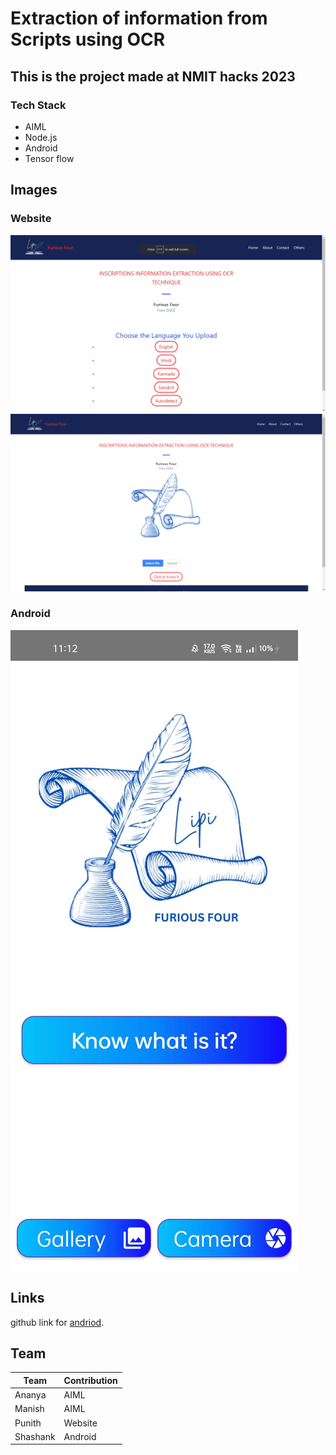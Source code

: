 # Extraction of information from Scripts using OCR

## This is the project made at NMIT hacks 2023


### Tech Stack

* AIML
* Node.js
* Android
* Tensor flow


## Images

### Website
![webpage 1.](/screenshots/website-1.png "website screenshot")
![webpage 2.](/screenshots/website-2.png "website screenshot")
### Android
![android 1.](/screenshots/android-1.jpg "android screenshot")

## Links
github link for [andriod](https://www.github.com/Shashankappu/lipi).

## Team
 
| Team        | Contribution|
| ----------- |:------------|
| Ananya      | AIML        |
| Manish      | AIML        |
| Punith      | Website     |
| Shashank    | Android     |
